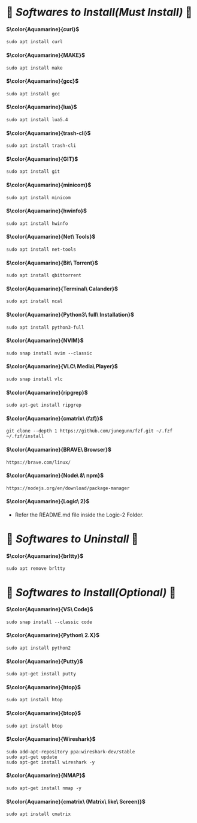 # :smoking: **_Softwares to Install(Must Install)_** :smoking: #

#### $\color{Aquamarine}{curl}$ ####
	sudo apt install curl
#### $\color{Aquamarine}{MAKE}$ ####
	sudo apt install make
#### $\color{Aquamarine}{gcc}$ ####
	sudo apt install gcc
#### $\color{Aquamarine}{lua}$ ####
	sudo apt install lua5.4
#### $\color{Aquamarine}{trash-cli}$ ####
	sudo apt install trash-cli
#### $\color{Aquamarine}{GIT}$ ####
	sudo apt install git
#### $\color{Aquamarine}{minicom}$ ####
    sudo apt install minicom
#### $\color{Aquamarine}{hwinfo}$ ####
    sudo apt install hwinfo
#### $\color{Aquamarine}{Net\ Tools}$ ####
	sudo apt install net-tools
#### $\color{Aquamarine}{Bit\ Torrent}$ ####
    sudo apt install qbittorrent
#### $\color{Aquamarine}{Terminal\ Calander}$ ####
    sudo apt install ncal
#### $\color{Aquamarine}{Python3\ full\ Installation}$ ####
	sudo apt install python3-full

#### $\color{Aquamarine}{NVIM}$ ####
    sudo snap install nvim --classic
#### $\color{Aquamarine}{VLC\ Media\ Player}$ ####
    sudo snap install vlc

#### $\color{Aquamarine}{ripgrep}$ ####
	sudo apt-get install ripgrep

#### $\color{Aquamarine}{cmatrix\ (fzf)}$ ####
    git clone --depth 1 https://github.com/junegunn/fzf.git ~/.fzf
    ~/.fzf/install

#### $\color{Aquamarine}{BRAVE\ Browser}$ ####
	https://brave.com/linux/
#### $\color{Aquamarine}{Node\ &\ npm}$ ####
	https://nodejs.org/en/download/package-manager

#### $\color{Aquamarine}{Logic\ 2}$ ####
- Refer the README.md file inside the Logic-2 Folder.

# :smoking: **_Softwares to Uninstall_** :smoking: #

#### $\color{Aquamarine}{brltty}$ ####
	sudo apt remove brltty

# :smoking: **_Softwares to Install(Optional)_** :smoking: #

#### $\color{Aquamarine}{VS\ Code}$ ####
    sudo snap install --classic code
#### $\color{Aquamarine}{Python\ 2.X}$ ####
    sudo apt install python2
#### $\color{Aquamarine}{Putty}$ ####
    sudo apt-get install putty
#### $\color{Aquamarine}{htop}$ ####
    sudo apt install htop
#### $\color{Aquamarine}{btop}$ ####
    sudo apt install btop
#### $\color{Aquamarine}{Wireshark}$ ####
    sudo add-apt-repository ppa:wireshark-dev/stable
    sudo apt-get update
    sudo apt-get install wireshark -y
#### $\color{Aquamarine}{NMAP}$ ####
	sudo apt-get install nmap -y
#### $\color{Aquamarine}{cmatrix\ (Matrix\ like\ Screen)}$ ####
    sudo apt install cmatrix

